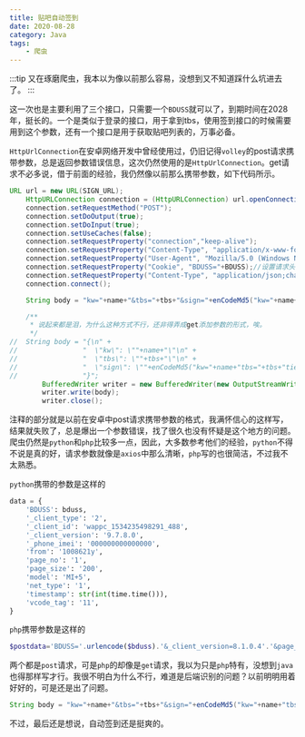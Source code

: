 ```yaml
---
title: 贴吧自动签到
date: 2020-08-28
category: Java
tags:
    - 爬虫
---
```


:::tip
又在琢磨爬虫，我本以为像以前那么容易，没想到又不知道踩什么坑进去了。
:::

<!-- more -->

这一次也是主要利用了三个接口，只需要一个`BDUSS`就可以了，到期时间在2028年，挺长的。一个是类似于登录的接口，用于拿到tbs，使用签到接口的时候需要用到这个参数，还有一个接口是用于获取贴吧列表的，万事必备。

`HttpUrlConnection`在安卓网络开发中曾经使用过，仍旧记得`volley`的post请求携带参数，总是返回参数错误信息，这次仍然使用的是`HttpUrlConnection`。get请求不必多说，借于前面的经验，我仍然像以前那么携带参数，如下代码所示。

```java
URL url = new URL(SIGN_URL);
    HttpURLConnection connection = (HttpURLConnection) url.openConnection();
    connection.setRequestMethod("POST");
    connection.setDoOutput(true);
    connection.setDoInput(true);
    connection.setUseCaches(false);
    connection.setRequestProperty("connection","keep-alive");
    connection.setRequestProperty("Content-Type", "application/x-www-form-urlencoded; charset=UTF-8");
    connection.setRequestProperty("User-Agent", "Mozilla/5.0 (Windows NT 6.1; WOW64) AppleWebKit/537.36 (KHTML, like Gecko) Chrome/39.0.2171.71 Safari/537.36");
    connection.setRequestProperty("Cookie", "BDUSS="+BDUSS);//设置请求头
    connection.setRequestProperty("Content-Type", "application/json;charset=utf-8");//设置参数类型是json格式
    connection.connect();

    String body = "kw="+name+"&tbs="+tbs+"&sign="+enCodeMd5("kw="+name+"tbs="+tbs+"tiebaclient!!!");

    /**
     * 说起来都是泪，为什么这种方式不行，还非得弄成get添加参数的形式，唉。
     */
//  String body = "{\n" +
//                "  \"kw\": \""+name+"\"\n" +
//                "  \"tbs\": \""+tbs+"\"\n" +
//                "  \"sign\": \""+enCodeMd5("kw="+name+"tbs="+tbs+"tiebaclient!!!")+"\"\n" +
//                "}";
        BufferedWriter writer = new BufferedWriter(new OutputStreamWriter(connection.getOutputStream(), "UTF-8"));
        writer.write(body);
        writer.close();
```

注释的部分就是以前在安卓中post请求携带参数的格式，我满怀信心的这样写，结果就失败了，总是爆出一个参数错误，找了很久也没有怀疑是这个地方的问题。爬虫仍然是`python`和`php`比较多一点，因此，大多数参考他们的经验，`python`不得不说是真的好，请求参数就像是`axios`中那么清晰，`php`写的也很简洁，不过我不太熟悉。

`python`携带的参数是这样的

```python
data = {
    'BDUSS': bduss,
    '_client_type': '2',
    '_client_id': 'wappc_1534235498291_488',
    '_client_version': '9.7.8.0',
    '_phone_imei': '000000000000000',
    'from': '1008621y',
    'page_no': '1',
    'page_size': '200',
    'model': 'MI+5',
    'net_type': '1',
    'timestamp': str(int(time.time())),
    'vcode_tag': '11',
}
```

`php`携带参数是这样的

```php
$postdata='BDUSS='.urlencode($bduss).'&_client_version=8.1.0.4'.'&page_no=' . $pageno.'&page_size=100'.'&sign='.md5('BDUSS='.$bduss.'_client_version=8.1.0.4'.'page_no='.$pageno.'page_size=100'.'tiebaclient!!!');
```

两个都是`post`请求，可是`php`的却像是`get`请求，我以为只是`php`特有，没想到`java`也得那样写才行。我很不明白为什么不行，难道是后端识别的问题？以前明明用着好好的，可是还是出了问题。

```java
String body = "kw="+name+"&tbs="+tbs+"&sign="+enCodeMd5("kw="+name+"tbs="+tbs+"tiebaclient!!!");
```

不过，最后还是想说，自动签到还是挺爽的。